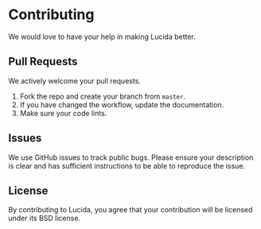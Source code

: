 # Contributing

We would love to have your help in making Lucida better.

## Pull Requests

We actively welcome your pull requests.

1. Fork the repo and create your branch from `master`.
2. If you have changed the workflow, update the documentation.
3. Make sure your code lints.

## Issues

We use GitHub issues to track public bugs. Please ensure your description is
clear and has sufficient instructions to be able to reproduce the issue.

## License

By contributing to Lucida, you agree that your contribution will be licensed
under its BSD license.
